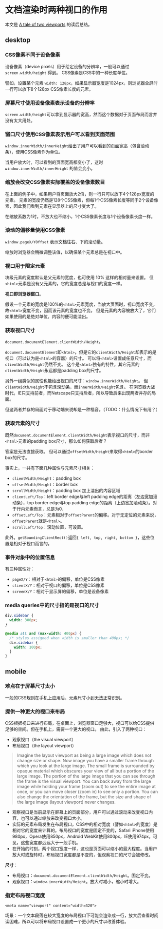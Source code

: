 # 文档渲染时两种视口的作用
本文是 [A tale of two viewports] 的读后总结。

## desktop

### CSS像素不同于设备像素
设备像素（device pixels）用于给定设备的分辨率，一般可以通过 `screen.width/height` 得到。
CSS像素是CSS中的一种长度单位。

譬如，设置某个元素 `width: 128px`，如果显示器宽度是1024px，则浏览器全屏时一行可以放下8个128px CSS像素长度的元素。

### 屏幕尺寸使用设备像素表示设备的分辨率
`screen.width/height`可以拿到显示器的宽高，然而这个数据对于页面布局而言并没有太大用处。

### 窗口尺寸使用CSS像素表示用户可以看到页面范围
`window.innerWidth/innerHeight`给出了用户可以看到的页面宽高（包含滚动条），使用CSS像素作为单位。

当用户放大时，可以看到的页面宽高都变小了，这时 `window.innerWidth/innerHeight` 的值会变小。

### 缩放会改变CSS像素实际覆盖的设备像素数目
在上面的例子中，如果用户将页面放大2倍，则一行只可以放下4个128px宽度的元素。
元素的宽度仍然是128个CSS像素，但每1个CSS像素长度等同于2个设备像素，因此我们看到元素在显示器上的尺寸变大了。

在缩放系数为1时，不放大也不缩小，1个CSS像素长度与1个设备像素长度一样。

### 滚动的偏移量使用CSS像素
`window.pageX/YOffset` 表示文档往右、下的滚动量。

缩放时浏览器会稍微调整该值，以确保某个元素总是在视口中。

### 视口用于限定<html>元素
块级元素的宽度默认是父元素的宽度，也可使用 10% 这样的相对量来设置。
但`<html>`元素是没有父元素的，它的宽度总是与视口的宽度一样。

**视口即浏览器窗口**。

假设一个元素的宽度是100%的`<html>`元素宽度，当放大页面时，视口宽度不变，故`<html>`宽度不变，因而该元素的宽度也不变。
但是元素的内容被放大了，它们如果使用的是绝对单位，内容的便可能溢出。

### 获取视口尺寸
`document.documentElement.clientWidth/Height`。

`document.documentElement`即`<html>`，但是它的`clientWidth/Height`却表示的是视口（可以认为是`<html>`的容器）的尺寸。
可以将`<html>`设置成任意尺寸，而`clientWidth/Height`仍然不变。
这个是`<html>`独有的特性，其它元素的`clientWidth/Height`永远都是padding box的尺寸。

另外一组类似的属性也能给出视口的尺寸：`window.innerWidth/Height`。
但`clientWidth/Height`不包含滚动条，而`innerWidth/Height`包含。
在浏览器大战时代，IE只支持前者，而Netscape只支持后者，所以导致后来出现两者并存的局面。

但这两者并存的局面对于移动端来说却是一种福音。（TODO：什么情况下有用？）

### 获取<html>元素的尺寸
既然`document.documentElement.clientWidth/Height`表示视口的尺寸，而非`<html>`元素的padding box尺寸，那么如何获取后者？

答案是无法直接获取。
但可以通过`offsetWidth/Height`来取得`<html>`的border box的尺寸。

事实上，一共有下面几种属性与元素尺寸相关：

- `clientWidth/Height`：padding box
- `offsetWidth/Height`：border box
- `scrollWidth/Height`：padding box 加上溢出的内容区域
- `clientLeft/Top`：left border edge与left padding edge的距离（左边宽加滚动条），top border edge与top padding edge的距离（上边宽加滚动条）。对于行内元素而言，总是为0.
- `offsetLeft/Top`：元素相对于`offsetParent`的偏移。对于无定位的元素来说，`offsetParent`就是`<html>`。
- `scrollLeft/Top`：滚动位置，可设置。

此外，`getBoundingClientRect()`返回`{ left, top, right, bottom }`，这些位置是相对于视口而言的。

### 事件对象中的位置信息
有三种属性对：
- `pageX/Y`：相对于`<html>`的偏移，单位是CSS像素
- `clientX/Y`：相对于视口的偏移，单位是CSS像素
- `screenX/Y`：相对于显示屏的偏移，单位是设备像素

### media queries中的尺寸指的是视口的尺寸

```css
div.sidebar {
  width: 300px;
}

@media all and (max-width: 400px) {
  /* styles assigned when width is smaller than 400px; */
  div.sidebar {
    width: 100px;
  }
}

```

## mobile

### 难点在于屏幕尺寸太小
一般的CSS规则在手机上应用后，元素尺寸小到无法正常识别。

### 提供一种更大的视口来布局
CSS根据视口来进行布局，在桌面上，浏览器窗口足够大，视口可以给CSS提供足够的空间。但在手机上，需要一个更大的视口。
由此，引入了两种视口：

- 观察视口（the visual viewport）
- 布局视口（the layout viewport）

>Imagine the layout viewport as being a large image which does not change size or shape. Now image you have a smaller frame through which you look at the large image. The small frame is surrounded by opaque material which obscures your view of all but a portion of the large image. The portion of the large image that you can see through the frame is the visual viewport. You can back away from the large image while holding your frame (zoom out) to see the entire image at once, or you can move closer (zoom in) to see only a portion. You can also change the orientation of the frame, but the size and shape of the large image (layout viewport) never changes.

- 观察视口是当前显示在屏幕上的页面部分，用户可以通过滚动来改变视口内容，也可以通过缩放来改变视口大小。
- 实际的元素布局发生在布局视口，CSS中的相对宽度（譬如`<html>`的宽度）是相对它的宽度来计算的。布局视口的宽度是固定不变的，Safari iPhone使用980px，Opera使用850px，Android WebKit使用800px，IE使用974px。可见，这些宽度都远远大于一般手机。
- 在开始的时刻，两个视口宽度一样，这也是页面可以缩小的最大程度。当用户放大时或旋转时，布局视口宽度都是不变的，但观察视口的尺寸会被修改。

**尺寸**：
- 布局视口：`document.documentElement.clientWidth/Height`。固定不变。
- 观察视口：`window.innerWidth/Height`。放大时减小，缩小时增大。

### 指定布局视口宽度
`<meta name="viewport" content="width=320">`

场景：一个文本段落在较大宽度的布局视口下可能会渲染成一行，放大后查看时阅读困难，所以可以将布局视口设置成一个更小的尺寸以改善体验。

[A tale of two viewports]: http://www.quirksmode.org/mobile/viewports.html

